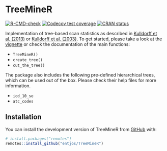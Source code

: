 
<!-- README.md is generated from README.Rmd. Please edit that file -->

# TreeMineR

<!-- badges: start -->

[![R-CMD-check](https://github.com/entjos/TreeMineR/actions/workflows/R-CMD-check.yaml/badge.svg)](https://github.com/entjos/TreeMineR/actions/workflows/R-CMD-check.yaml)
[![Codecov test
coverage](https://codecov.io/gh/entjos/TreeMineR/branch/master/graph/badge.svg)](https://app.codecov.io/gh/entjos/TreeMineR?branch=master)
[![CRAN
status](https://www.r-pkg.org/badges/version/TreeMineR)](https://CRAN.R-project.org/package=TreeMineR)
<!-- badges: end -->

Implementation of tree-based scan statistics as described in [Kulldorff
et al. (2013)](https://doi.org/10.1002/pds.3423) or [Kulldorff et
al. (2003)](https://doi.org/10.1111/1541-0420.00039). To get started,
please take a look at the
[vignette](https://entjos.github.io/TreeMineR/articles/Tree-based-scan-statistics.html)
or check the documentation of the main functions:

- `TreeMineR()`
- `create_tree()`
- `cut_the_tree()`

The package also includes the following pre-defined hierarchical trees,
which can be used out of the box. Please check their help files for more
information.

- `icd_10_se`
- `atc_codes`

## Installation

You can install the development version of TreeMineR from
[GitHub](https://github.com/) with:

``` r
# install.packages("remotes")
remotes::install_github("entjos/TreeMineR")
```
